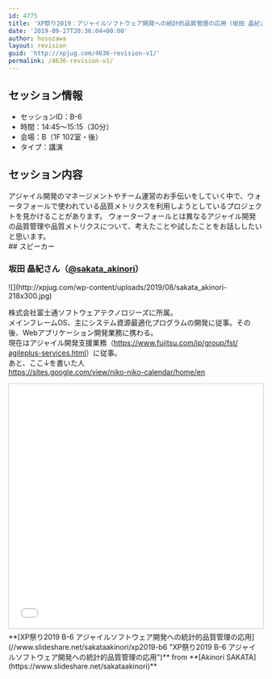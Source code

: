 ```yaml
---
id: 4775
title: 'XP祭り2019：アジャイルソフトウェア開発への統計的品質管理の応用（坂田 晶紀さん）'
date: '2019-09-27T20:36:04+00:00'
author: hosozawa
layout: revision
guid: 'http://xpjug.com/4636-revision-v1/'
permalink: /4636-revision-v1/
---
```


## セッション情報

- セッションID：B-6
- 時間：14:45～15:15（30分）
- 会場：B（1F 102室・後）
- タイプ：講演

## セッション内容

<div>アジャイル開発のマネージメントやチーム運営のお手伝いをしてい<wbr></wbr>く中で、<wbr></wbr>ウォータフォールで使われている品質メトリクスを利用しようとし<wbr></wbr>ているプロジェクトを見かけることがあります。  
ウォーターフォールとは異なるアジャイル開発の品質管理や品質メ<wbr></wbr>トリクスについて、<wbr></wbr>考えたことや試したことをお話ししたいと思います。

</div>## スピーカー

### 坂田 晶紀さん（[@sakata\_akinori](https://twitter.com/@sakata_akinori)）

<div class="profile">![](http://xpjug.com/wp-content/uploads/2019/08/sakata_akinori-218x300.jpg)

株式会社富士通ソフトウェアテクノロジーズに所属。  
メインフレームOS、<wbr></wbr>主にシステム資源最適化プログラムの開発に従事。その後、<wbr></wbr>Webアプリケーション開発業務に携わる。  
現在はアジャイル開発支援業務（[https://www.<wbr></wbr>fujitsu.com/jp/group/fst/<wbr></wbr>agileplus-services.html](https://www.fujitsu.com/jp/group/fst/agileplus-services.html)）に従事。  
あと、ここ↓を書いた人  
[https://sites.google.com/view/<wbr></wbr>niko-niko-calendar/home/en](https://sites.google.com/view/niko-niko-calendar/home/en)

</div><iframe allowfullscreen="" frameborder="0" height="485" marginheight="0" marginwidth="0" scrolling="no" src="//www.slideshare.net/slideshow/embed_code/key/6fwaLf8tU73cyE" style="border:1px solid #CCC; border-width:1px; margin-bottom:5px; max-width: 100%;" width="595"> </iframe>

<div style="margin-bottom:5px">  **[XP祭り2019 B-6 アジャイルソフトウェア開発への統計的品質管理の応用](//www.slideshare.net/sakataakinori/xp2019-b6 "XP祭り2019 B-6 アジャイルソフトウェア開発への統計的品質管理の応用")**  from **[Akinori SAKATA](https://www.slideshare.net/sakataakinori)** </div>